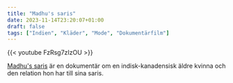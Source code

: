 ```yaml
---
title: "Madhu's saris"
date: 2023-11-14T23:20:07+01:00
draft: false
tags: ["Indien", "Kläder", "Mode", "Dokumentärfilm"]
---
```


{{< youtube FzRsg7zIzOU >}}

[Madhu's saris](http://actproject.ca/act/madhus-saris/) är en dokumentär om en indisk-kanadensisk äldre kvinna och den relation hon har till sina saris.  
